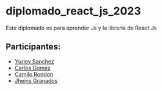 # diplomado_react_js_2023

Este diplomado es para aprender Js y la libreria de React Js 

## Participantes:

- [Yurley Sanchez](https://github.com/Yursksf1)
- [Carlos Gomez](https://github.com/cgomez2305)
- [Camilo Rondon](https://github.com/CamiloRondonDev)
- [Jheins Granados](https://github.com/jheins7)
